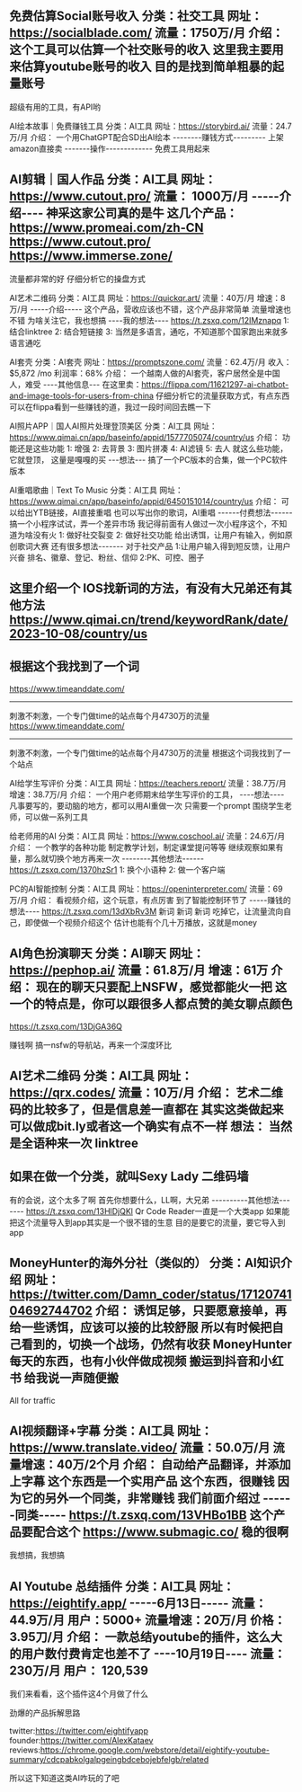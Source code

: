 免费估算Social账号收入
分类：社交工具
网址：https://socialblade.com/
流量：1750万/月
介绍：
这个工具可以估算一个社交账号的收入
这里我主要用来估算youtube账号的收入
目的是找到简单粗暴的起量账号
------------------------
超级有用的工具，有API哟

AI绘本故事｜免费赚钱工具
分类：AI工具
网址：https://storybird.ai/
流量：24.7万/月
介绍：
一个用ChatGPT配合SD出AI绘本
--------赚钱方式---------
上架amazon直接卖
-------操作-------------
免费工具用起来


AI剪辑｜国人作品
分类：AI工具
网址：https://www.cutout.pro/
流量：
1000万/月
-----介绍----
神采这家公司真的是牛
这几个产品：
https://www.promeai.com/zh-CN
https://www.cutout.pro/
https://www.immerse.zone/
-------------------
流量都非常的好
仔细分析它的操盘方式

AI艺术二维码
分类：AI工具
网址：https://quickqr.art/
流量：40万/月
增速：8万/月
-----介绍-----
这个产品，营收应该也不错，这个产品非常简单
流量增速也不错
为啥关注它，我也想搞
----我的想法----
https://t.zsxq.com/12IMznapq
1: 结合linktree
2: 结合短链接
3: 当然是多语言，通吃，不知道那个国家跑出来就多语言通吃

AI套壳
分类：AI套壳
网址：https://promptszone.com/
流量：62.4万/月
收入：$5,872 /mo
利润率：68%
介绍：
一个越南人做的AI套壳，客户居然全是中国人，难受
----其他信息---
在这里卖：https://flippa.com/11621297-ai-chatbot-and-image-tools-for-users-from-china
仔细分析它的流量获取方式，有点东西
可以在flippa看到一些赚钱的道，我过一段时间回去瞧一下


AI照片APP｜国人AI照片处理登顶美区
分类：AI工具
网址：https://www.qimai.cn/app/baseinfo/appid/1577705074/country/us
介绍：
功能还是这些功能
1: 增强
2: 去背景
3: 图片拼凑
4: AI滤镜
5: 去人
就这么些功能，它就登顶， 这量是嘎嘎的买
---想法---
搞了一个PC版本的合集，做一个PC软件版本

AI重唱歌曲｜Text To Music
分类：AI工具
网址：https://www.qimai.cn/app/baseinfo/appid/6450151014/country/us
介绍：
可以给出YTB链接，AI直接重唱
也可以写出你的歌词，AI重唱
------付费想法------
搞一个小程序试试，弄一个差异市场
我记得前面有人做过一次小程序这个，不知道为啥没有火
1: 做好社交裂变
2: 做好社交功能
给出诱饵，让用户有输入，例如原创歌词大赛
还有很多想法-------
对于社交产品
1:让用户输入得到短反馈，让用户兴奋
排名、徽章、登记、粉丝、信仰
2:PK、可控、圈子

这里介绍一个 IOS找新词的方法，有没有大兄弟还有其他方法
https://www.qimai.cn/trend/keywordRank/date/2023-10-08/country/us
-----------------------------------------
根据这个我找到了一个词
------------------------------------------
https://www.timeanddate.com/

---------------------------------------------
刺激不刺激，一个专门做time的站点每个月4730万的流量
https://www.timeanddate.com/

---------------------------------------------
刺激不刺激，一个专门做time的站点每个月4730万的流量
根据这个词我找到了一个站点


AI给学生写评价
分类：AI工具
网址：https://teachers.report/
流量：38.7万/月
增速：38.7万/月
介绍：
一个用户老师期末给学生写评价的工具，
----想法----
凡事要写的，要动脑的地方，都可以用AI重做一次
只需要一个prompt
围绕学生老师，可以做一系列工具

给老师用的AI
分类：AI工具
网址：https://www.coschool.ai/
流量：24.6万/月
介绍：
一个教学的各种功能
制定教学计划，制定课堂提问等等
继续观察如果有量，那么就切换个地方再来一次
--------其他想法------
https://t.zsxq.com/1370hzSr1
1: 换个小语种
2: 做一个客户端

PC的AI智能控制
分类：AI工具
网址：https://openinterpreter.com/
流量：69万/月
介绍：
看视频介绍，这个玩意，有点厉害
到了智能控制环节了
-----赚钱的想法----
https://t.zsxq.com/13dXbRv3M
新词
新词
新词
吃掉它，让流量流向自己，即使做一个视频介绍这个
估计也能有个几十万播放，这就是money


AI角色扮演聊天
分类：AI聊天
网址：https://pephop.ai/
流量：61.8万/月
增速：61万
介绍：
现在的聊天只要配上NSFW，感觉都能火一把
这一个的特点是，你可以跟很多人都点赞的美女聊点颜色
--------------------------
https://t.zsxq.com/13DjGA36Q

赚钱啊
搞一nsfw的导航站，再来一个深度环比

AI艺术二维码
分类：AI工具
网址：https://qrx.codes/
流量：10万/月
介绍：
艺术二维码的比较多了，但是信息差一直都在
其实这类做起来可以做成bit.ly或者这一个确实有点不一样
想法：
当然是全语种来一次
linktree
------------------------
如果在做一个分类，就叫Sexy Lady
二维码墙
-----------------------
有的会说，这个太多了啊
首先你想要什么，LL啊，大兄弟
----------其他想法-------
https://t.zsxq.com/13HlDjQKl
Qr Code Reader一直是一个大类app
如果能把这个流量导入到app其实是一个很不错的生意
目的是要它的流量，要它导入到app


MoneyHunter的海外分社（类似的）
分类：AI知识介绍
网址：https://twitter.com/Damn_coder/status/1712074104692744702
介绍：
诱饵足够，只要愿意接单，再给一些诱饵，应该可以接的比较舒服
所以有时候把自己看到的，切换一个战场，仍然有收获
MoneyHunter每天的东西，也有小伙伴做成视频
搬运到抖音和小红书
给我说一声随便搬
---------------------------
All for traffic


AI视频翻译+字幕
分类：AI工具
网址：https://www.translate.video/
流量：50.0万/月
流量增速：40万/2个月
介绍：
自动给产品翻译，并添加上字幕
这个东西是一个实用产品
这个东西，很赚钱
因为它的另外一个同类，非常赚钱
我们前面介绍过
------同类-----
https://t.zsxq.com/13VHBo1BB
这个产品要配合这个
https://www.submagic.co/
稳的很啊
----------------
我想搞，我想搞

AI Youtube 总结插件
分类：AI工具
网址：https://eightify.app/
-----6月13日-----
流量：44.9万/月
用户：5000+
流量增速：20万/月
价格：3.95刀/月
介绍：
一款总结youtube的插件，这么大的用户数付费肯定也差不了
----10月19日----
流量：230万/月
用户： 120,539
---------------
我们来看看，这个插件这4个月做了什么

劲爆的产品拆解思路

twitter:https://twitter.com/eightifyapp
founder:https://twitter.com/AlexKataev
reviews:https://chrome.google.com/webstore/detail/eightify-youtube-summary/cdcpabkolgalpgeingbdcebojebfelgb/related

所以这下知道这类AI咋玩的了吧
